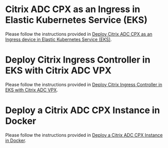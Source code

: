 # Citrix ADC CPX as an Ingress in Elastic Kubernetes Service (EKS)

Please follow the instructions provided in [Deploy Citrix ADC CPX as an Ingress device in Elastic Kubernetes Service (EKS)](../../docs/deploy/deploy-eks-cpx.md).

# Deploy Citrix Ingress Controller in EKS with Citrix ADC VPX

Please follow the instructions provided in [Deploy Citrix Ingress Controller in EKS with Citrix ADC
VPX](quick-deploy-cic/README.md).

# Deploy a Citrix ADC CPX Instance in Docker

Please follow the instructions provided in [Deploy a Citrix ADC CPX Instance in Docker](quick-deploy-cpx/README.md).
